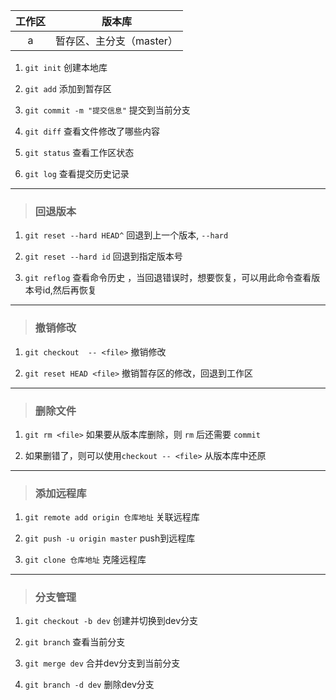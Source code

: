 工作区 | 版本库 |
:---:|:---:|
   a | 暂存区、主分支（master） |  
   
1. `git init` 创建本地库

2. `git add` 添加到暂存区

3. `git commit -m "提交信息"` 提交到当前分支

4. `git diff`  查看文件修改了哪些内容

5. `git status` 查看工作区状态

6. `git log` 查看提交历史记录
---

> ### 回退版本

1. `git reset --hard HEAD^` 回退到上一个版本, `--hard`

2. `git reset --hard id`  回退到指定版本号

3. `git reflog` 查看命令历史 ，当回退错误时，想要恢复，可以用此命令查看版本号id,然后再恢复

---
> ### 撤销修改

1. `git checkout  -- <file>` 撤销修改

2. `git reset HEAD <file>` 撤销暂存区的修改，回退到工作区

---
> ### 删除文件

1. `git rm <file>` 如果要从版本库删除，则 `rm` 后还需要 `commit`

2. 如果删错了，则可以使用`checkout -- <file>` 从版本库中还原

---
> ### 添加远程库

1. `git remote add origin 仓库地址`  关联远程库

2. `git push -u origin master`  push到远程库

3. `git clone 仓库地址`  克隆远程库

---
> ### 分支管理

1. `git checkout -b dev`  创建并切换到dev分支

2. `git branch` 查看当前分支

3. `git merge dev` 合并dev分支到当前分支

4. `git branch -d dev` 删除dev分支 

